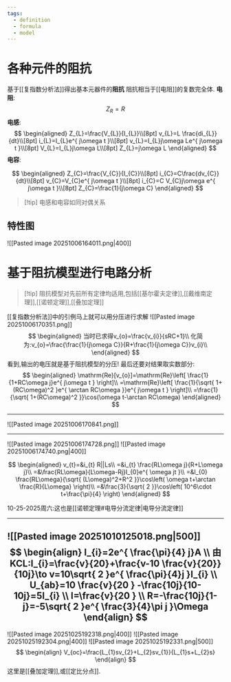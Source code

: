 ```yaml
---
tags:
  - definition
  - formula
  - model
---
```

# 各种元件的阻抗

基于[[复指数分析法]]得出基本元器件的**阻抗**
阻抗相当于[[电阻]]的复数完全体.
**电阻**:
$$
Z_{R}=R
$$
**电感**:
$$
\begin{aligned}
Z_{L}=\frac{V_{L}}{I_{L}}\\[8pt]
v_{L}=L \frac{di_{L}}{dt}\\[8pt]
i_{L}=I_{L}e^{ j\omega t }\\[8pt]
v_{L}=I_{L}j\omega Le^{ j\omega t }\\[8pt]
V_{L}=I_{L}j\omega L\\[8pt]
Z_{L}=j\omega L
\end{aligned}
$$
**电容**:

$$
\begin{aligned}
Z_{C}=\frac{V_{C}}{I_{C}}\\[8pt]
i_{C}=C\frac{dv_{C}}{dt}\\[8pt]
v_{C}=V_{C}e^{ j\omega t }\\[8pt]
i_{C}=C V_{C}j\omega e^{ j\omega t }\\[8pt]
Z_{C}=\frac{1}{j\omega C}
\end{aligned}
$$
>[!tip] 电感和电容如同对偶关系
## 特性图
![[Pasted image 20251006164011.png|400]]

# 基于阻抗模型进行电路分析
>[!tip] 阻抗模型对先前所有定律均适用,包括[[基尔霍夫定律]],[[戴维南定理]],[[诺顿定理]],[[叠加定理]]


[[复指数分析法]]中的引例马上就可以用分压进行求解
![[Pasted image 20251006170351.png]]
$$
\begin{aligned}
当时已求得v_{o}=\frac{v_{i}}{sRC+1}\\
化简为:v_{o}=\frac{\frac{1}{j\omega C}}{R+\frac{1}{j\omega C}}v_{i}\\
\end{aligned}
$$
看到,输出的电压就是基于阻抗模型的分压!
最后还要对结果取实数部分:
$$
\begin{aligned}
\mathrm{Re}[v_{o}]=\mathrm{Re}\left[ \frac{1}{1+RC\omega j}e^{ j\omega t } \right]\\
=\mathrm{Re}\left[ \frac{1}{\sqrt{ 1+(RC\omega)^2 }e^{ \arctan RC\omega }}e^{ j\omega t } \right]\\
=\frac{1}{\sqrt{ 1+(RC\omega)^2 }}\cos(\omega t-\arctan RC\omega)
\end{aligned}
$$


---
![[Pasted image 20251006170841.png]]

---

![[Pasted image 20251006174728.png]]
![[Pasted image 20251006174740.png|400]]

$$
\begin{aligned}
v_{t}=&i_{t} R||Ls\\
=&i_{t} \frac{RL\omega j}{R+L\omega j}\\
=&\frac{RL\omega}{L\omega-Rj}I_{0}e^{ \omega jt }\\
=&I_{0} \frac{RL\omega}{\sqrt{ (L\omega)^2+R^2 }}\cos\left( \omega t+\arctan \frac{R}{L\omega} \right)\\
=&\frac{3}{\sqrt{ 2 }}\cos\left( 10^6\cdot t+\frac{\pi}{4} \right)
\end{aligned}
$$


10-25-2025周六:这也是[[诺顿定理#电导分流定律|电导分流定律]]


---

![[Pasted image 20251010125018.png|500]]
$$
\begin{align}
I_{i}=2e^{ \frac{\pi}{4} j}A \\
由KCL:I_{i}=\frac{v}{20}+\frac{v-10 \frac{v}{20}}{10j}\to v=10\sqrt{ 2 }e^{ \frac{\pi}{4}j }I_{i} \\
U_{ab}=10 \frac{v}{20 } -\frac{10j}{10-10j}=5I_{i} \\
I=\frac{v}{20 } \\
R=-\frac{10j}{1-j}=-5\sqrt{ 2 }e^{ \frac{3}{4}\pi j }\Omega
\end{align}
$$
---

![[Pasted image 20251025192318.png|400]]
![[Pasted image 20251025192304.png|400]]
![[Pasted image 20251025192331.png|500]]
$$
\begin{align}
V_{oc}=\frac{L_{1}sv_{2}+L_{2}sv_{1}}{L_{1}s+L_{2}s}
\end{align}
$$
这里是[[叠加定理]],或[[定比分点]].





















